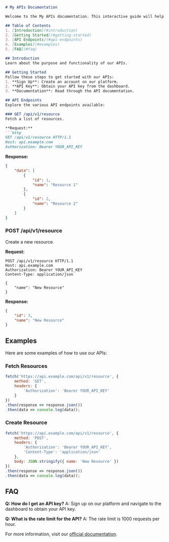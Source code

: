 ```markdown
# My APIs Documentation

Welcome to the My APIs documentation. This interactive guide will help you understand how to use our APIs effectively.

## Table of Contents
1. [Introduction](#introduction)
2. [Getting Started](#getting-started)
3. [API Endpoints](#api-endpoints)
4. [Examples](#examples)
5. [FAQ](#faq)

## Introduction
Learn about the purpose and functionality of our APIs.

## Getting Started
Follow these steps to get started with our APIs:
1. **Sign Up**: Create an account on our platform.
2. **API Key**: Obtain your API key from the dashboard.
3. **Documentation**: Read through the API documentation.

## API Endpoints
Explore the various API endpoints available:

### GET /api/v1/resource
Fetch a list of resources.

**Request:**
```http
GET /api/v1/resource HTTP/1.1
Host: api.example.com
Authorization: Bearer YOUR_API_KEY
```

**Response:**
```json
{
    "data": [
        {
            "id": 1,
            "name": "Resource 1"
        },
        {
            "id": 2,
            "name": "Resource 2"
        }
    ]
}
```

### POST /api/v1/resource
Create a new resource.

**Request:**
```http
POST /api/v1/resource HTTP/1.1
Host: api.example.com
Authorization: Bearer YOUR_API_KEY
Content-Type: application/json

{
    "name": "New Resource"
}
```

**Response:**
```json
{
    "id": 3,
    "name": "New Resource"
}
```

## Examples
Here are some examples of how to use our APIs:

### Fetch Resources
```javascript
fetch('https://api.example.com/api/v1/resource', {
    method: 'GET',
    headers: {
        'Authorization': 'Bearer YOUR_API_KEY'
    }
})
.then(response => response.json())
.then(data => console.log(data));
```

### Create Resource
```javascript
fetch('https://api.example.com/api/v1/resource', {
    method: 'POST',
    headers: {
        'Authorization': 'Bearer YOUR_API_KEY',
        'Content-Type': 'application/json'
    },
    body: JSON.stringify({ name: 'New Resource' })
})
.then(response => response.json())
.then(data => console.log(data));
```

## FAQ
**Q: How do I get an API key?**
A: Sign up on our platform and navigate to the dashboard to obtain your API key.

**Q: What is the rate limit for the API?**
A: The rate limit is 1000 requests per hour.

For more information, visit our [official documentation](https://api.example.com/docs).

```